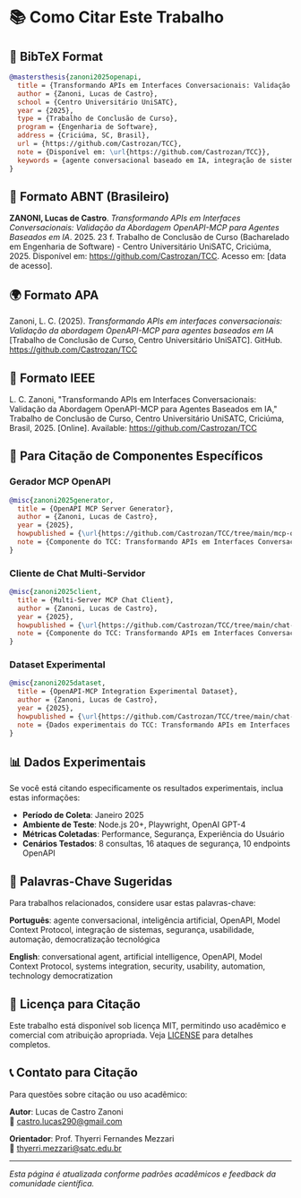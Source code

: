 # 📚 Como Citar Este Trabalho

## 📄 BibTeX Format

```bibtex
@mastersthesis{zanoni2025openapi,
  title = {Transformando APIs em Interfaces Conversacionais: Validação da Abordagem OpenAPI-MCP para Agentes Baseados em IA},
  author = {Zanoni, Lucas de Castro},
  school = {Centro Universitário UniSATC},
  year = {2025},
  type = {Trabalho de Conclusão de Curso},
  program = {Engenharia de Software},
  address = {Criciúma, SC, Brasil},
  url = {https://github.com/Castrozan/TCC},
  note = {Disponível em: \url{https://github.com/Castrozan/TCC}},
  keywords = {agente conversacional baseado em IA, integração de sistemas, inteligência artificial, OpenAPI, Model Context Protocol, segurança, usabilidade}
}
```

## 📖 Formato ABNT (Brasileiro)

**ZANONI, Lucas de Castro**. *Transformando APIs em Interfaces Conversacionais: Validação da Abordagem OpenAPI-MCP para Agentes Baseados em IA*. 2025. 23 f. Trabalho de Conclusão de Curso (Bacharelado em Engenharia de Software) - Centro Universitário UniSATC, Criciúma, 2025. Disponível em: https://github.com/Castrozan/TCC. Acesso em: [data de acesso].

## 🌍 Formato APA

Zanoni, L. C. (2025). *Transformando APIs em interfaces conversacionais: Validação da abordagem OpenAPI-MCP para agentes baseados em IA* [Trabalho de Conclusão de Curso, Centro Universitário UniSATC]. GitHub. https://github.com/Castrozan/TCC

## 📝 Formato IEEE

L. C. Zanoni, "Transformando APIs em Interfaces Conversacionais: Validação da Abordagem OpenAPI-MCP para Agentes Baseados em IA," Trabalho de Conclusão de Curso, Centro Universitário UniSATC, Criciúma, Brasil, 2025. [Online]. Available: https://github.com/Castrozan/TCC

## 🔬 Para Citação de Componentes Específicos

### Gerador MCP OpenAPI
```bibtex
@misc{zanoni2025generator,
  title = {OpenAPI MCP Server Generator},
  author = {Zanoni, Lucas de Castro},
  year = {2025},
  howpublished = {\url{https://github.com/Castrozan/TCC/tree/main/mcp-openapi-server}},
  note = {Componente do TCC: Transformando APIs em Interfaces Conversacionais}
}
```

### Cliente de Chat Multi-Servidor
```bibtex
@misc{zanoni2025client,
  title = {Multi-Server MCP Chat Client},
  author = {Zanoni, Lucas de Castro},
  year = {2025},
  howpublished = {\url{https://github.com/Castrozan/TCC/tree/main/chat-client}},
  note = {Componente do TCC: Transformando APIs em Interfaces Conversacionais}
}
```

### Dataset Experimental
```bibtex
@misc{zanoni2025dataset,
  title = {OpenAPI-MCP Integration Experimental Dataset},
  author = {Zanoni, Lucas de Castro},
  year = {2025},
  howpublished = {\url{https://github.com/Castrozan/TCC/tree/main/chat-client/test-results}},
  note = {Dados experimentais do TCC: Transformando APIs em Interfaces Conversacionais}
}
```

## 📊 Dados Experimentais

Se você está citando especificamente os resultados experimentais, inclua estas informações:

- **Período de Coleta**: Janeiro 2025
- **Ambiente de Teste**: Node.js 20+, Playwright, OpenAI GPT-4
- **Métricas Coletadas**: Performance, Segurança, Experiência do Usuário
- **Cenários Testados**: 8 consultas, 16 ataques de segurança, 10 endpoints OpenAPI

## 🎯 Palavras-Chave Sugeridas

Para trabalhos relacionados, considere usar estas palavras-chave:

**Português**: agente conversacional, inteligência artificial, OpenAPI, Model Context Protocol, integração de sistemas, segurança, usabilidade, automação, democratização tecnológica

**English**: conversational agent, artificial intelligence, OpenAPI, Model Context Protocol, systems integration, security, usability, automation, technology democratization

## 📄 Licença para Citação

Este trabalho está disponível sob licença MIT, permitindo uso acadêmico e comercial com atribuição apropriada. Veja [LICENSE](LICENSE) para detalhes completos.

## 📞 Contato para Citação

Para questões sobre citação ou uso acadêmico:

**Autor**: Lucas de Castro Zanoni  
📧 castro.lucas290@gmail.com

**Orientador**: Prof. Thyerri Fernandes Mezzari  
📧 thyerri.mezzari@satc.edu.br

---

*Esta página é atualizada conforme padrões acadêmicos e feedback da comunidade científica.* 